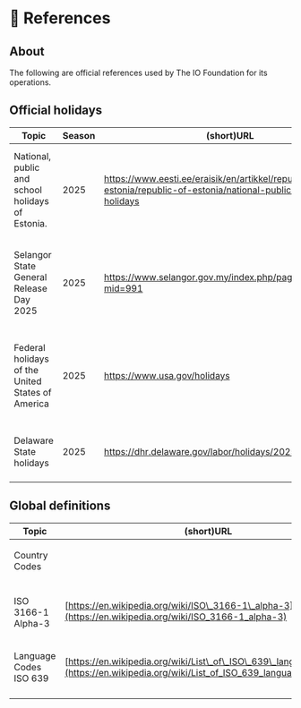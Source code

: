 # 📑 References

## About

The following are official references used by The IO Foundation for its operations.

## Official holidays

<table><thead><tr><th>Topic</th><th width="109.857177734375">Season</th><th>(short)URL</th><th>Notes</th></tr></thead><tbody><tr><td>National, public and school holidays of Estonia.</td><td>2025</td><td><a href="https://www.eesti.ee/eraisik/en/artikkel/republic-of-estonia/republic-of-estonia/national-public-and-school-holidays">https://www.eesti.ee/eraisik/en/artikkel/republic-of-estonia/republic-of-estonia/national-public-and-school-holidays</a></td><td>Determines official holidays for TIOF Members under the Estonian jurisdiction.</td></tr><tr><td>Selangor State General Release Day 2025</td><td>2025</td><td><a href="https://www.selangor.gov.my/index.php/pages/view/7500?mid=991">https://www.selangor.gov.my/index.php/pages/view/7500?mid=991</a></td><td>Determines official holidays for TIOF Members under the Malaysian jurisdiction.</td></tr><tr><td>Federal holidays of the United States of America</td><td>2025</td><td><a href="https://www.usa.gov/holidays">https://www.usa.gov/holidays</a></td><td>Determines official holidays for TIOF Members under the USA jurisdiction.</td></tr><tr><td>Delaware State holidays</td><td>2025</td><td><a href="https://dhr.delaware.gov/labor/holidays/2025.shtml">https://dhr.delaware.gov/labor/holidays/2025.shtml</a></td><td>for TIOF Members under the Delaware jurisdiction.</td></tr></tbody></table>



## Global definitions

| Topic                                       | (short)URL                                                                                                                        | Notes |
| ------------------------------------------- | --------------------------------------------------------------------------------------------------------------------------------- | ----- |
| <p>Country Codes<br>ISO 3166-1 Alpha-3</p> | [https://en.wikipedia.org/wiki/ISO\_3166-1\_alpha-3](https://en.wikipedia.org/wiki/ISO_3166-1_alpha-3)                            |       |
| <p>Language Codes<br>ISO 639</p>            | [https://en.wikipedia.org/wiki/List\_of\_ISO\_639\_language\_codes](https://en.wikipedia.org/wiki/List_of_ISO_639_language_codes) |       |
|                                             |                                                                                                                                   |       |

